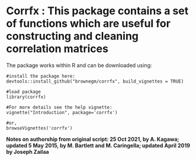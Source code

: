 # Corrfx : This package contains a set of functions which are useful for constructing and cleaning correlation matrices

The package works within R and can be downloaded using:

```{r}
#install the package here: 
devtools::install_github("brownegm/corrfx", build_vignettes = TRUE) 

#load package
library(corrfx)

#For more details see the help vignette:
vignette("Introduction", package='corrfx')

#or,
browseVignettes('corrfx')
```


**Notes on authorship from original script: 25 Oct 2021, by A. Kagawa; updated 5 May 2015, by M. Bartlett and M. Caringella; updated April 2019 by Joseph Zailaa**

